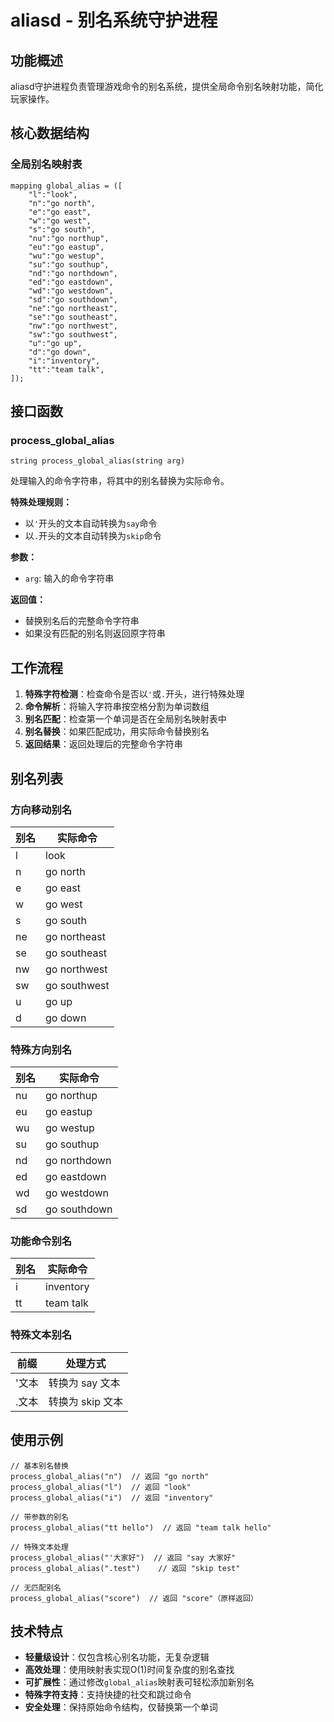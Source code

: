 # aliasd - 别名系统守护进程

## 功能概述

aliasd守护进程负责管理游戏命令的别名系统，提供全局命令别名映射功能，简化玩家操作。

## 核心数据结构

### 全局别名映射表
```lpc
mapping global_alias = ([
    "l":"look",
    "n":"go north",
    "e":"go east",
    "w":"go west",
    "s":"go south",
    "nu":"go northup",
    "eu":"go eastup",
    "wu":"go westup",
    "su":"go southup",
    "nd":"go northdown",
    "ed":"go eastdown",
    "wd":"go westdown",
    "sd":"go southdown",
    "ne":"go northeast",
    "se":"go southeast",
    "nw":"go northwest",
    "sw":"go southwest",
    "u":"go up",
    "d":"go down",
    "i":"inventory",
    "tt":"team talk",
]);
```

## 接口函数

### process_global_alias
```lpc
string process_global_alias(string arg)
```
处理输入的命令字符串，将其中的别名替换为实际命令。

**特殊处理规则：**
- 以`'`开头的文本自动转换为`say`命令
- 以`.`开头的文本自动转换为`skip`命令

**参数：**
- `arg`: 输入的命令字符串

**返回值：**
- 替换别名后的完整命令字符串
- 如果没有匹配的别名则返回原字符串

## 工作流程

1. **特殊字符检测**：检查命令是否以`'`或`.`开头，进行特殊处理
2. **命令解析**：将输入字符串按空格分割为单词数组
3. **别名匹配**：检查第一个单词是否在全局别名映射表中
4. **别名替换**：如果匹配成功，用实际命令替换别名
5. **返回结果**：返回处理后的完整命令字符串

## 别名列表

### 方向移动别名
| 别名 | 实际命令 |
|------|----------|
| l | look |
| n | go north |
| e | go east |
| w | go west |
| s | go south |
| ne | go northeast |
| se | go southeast |
| nw | go northwest |
| sw | go southwest |
| u | go up |
| d | go down |

### 特殊方向别名
| 别名 | 实际命令 |
|------|----------|
| nu | go northup |
| eu | go eastup |
| wu | go westup |
| su | go southup |
| nd | go northdown |
| ed | go eastdown |
| wd | go westdown |
| sd | go southdown |

### 功能命令别名
| 别名 | 实际命令 |
|------|----------|
| i | inventory |
| tt | team talk |

### 特殊文本别名
| 前缀 | 处理方式 |
|------|----------|
| '文本 | 转换为 say 文本 |
| .文本 | 转换为 skip 文本 |

## 使用示例

```lpc
// 基本别名替换
process_global_alias("n")  // 返回 "go north"
process_global_alias("l")  // 返回 "look"
process_global_alias("i")  // 返回 "inventory"

// 带参数的别名
process_global_alias("tt hello")  // 返回 "team talk hello"

// 特殊文本处理
process_global_alias("'大家好")  // 返回 "say 大家好"
process_global_alias(".test")    // 返回 "skip test"

// 无匹配别名
process_global_alias("score")  // 返回 "score"（原样返回）
```

## 技术特点

- **轻量级设计**：仅包含核心别名功能，无复杂逻辑
- **高效处理**：使用映射表实现O(1)时间复杂度的别名查找
- **可扩展性**：通过修改`global_alias`映射表可轻松添加新别名
- **特殊字符支持**：支持快捷的社交和跳过命令
- **安全处理**：保持原始命令结构，仅替换第一个单词